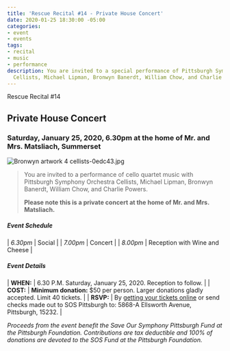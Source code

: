 ```yaml
---
title: 'Rescue Recital #14 - Private House Concert'
date: 2020-01-25 18:30:00 -05:00
categories:
- event
- events
tags:
- recital
- music
- performance
description: You are invited to a special performance of Pittsburgh Symphony Orchestra
  Cellists, Michael Lipman, Bronwyn Banerdt, William Chow, and Charlie Powers.
---
```


Rescue Recital #14

## Private House Concert

### Saturday, January 25, 2020, 6.30pm at the home of Mr. and Mrs. Matsliach, Summerset

![Bronwyn artwork 4 cellists-0edc43.jpg](/uploads/Bronwyn%20artwork%204%20cellists-0edc43.jpg)

> You are invited to a performance of cello quartet music with Pittsburgh Symphony Orchestra Cellists, Michael Lipman, Bronwyn Banerdt, William Chow, and Charlie Powers.
>
> **Please note this is a private concert at the home of Mr. and Mrs. Matsliach.**

##### **Event Schedule**

| *6.30pm*  | Social |
| *7.00pm*  | Concert |
| *8.00pm*  | Reception with Wine and Cheese |

##### **Event Details**

| **WHEN:**  | 6.30 P.M. Saturday, January 25, 2020. Reception to follow.  |
| **COST:**  | **Minimum donation:** $50 per person. Larger donations gladly accepted. Limit 40 tickets. |
| **RSVP:**  | By [getting your tickets online](https://squareup.com/store/save-our-symphony-pittsburgh) or send checks made out to SOS Pittsburgh to: 5868-A Ellsworth Avenue, Pittsburgh, 15232. |

*Proceeds from the event benefit the Save Our Symphony Pittsburgh Fund at the Pittsburgh Foundation.  Contributions are tax deductible and 100% of donations are devoted to the SOS Fund at the Pittsburgh Foundation.*